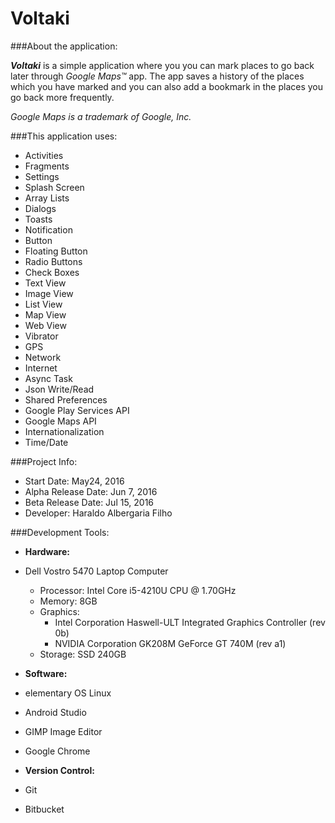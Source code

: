 # Voltaki

###About the application:

**_Voltaki_** is a simple application where you you can mark places to go back later through *Google Maps™* app. 
The app saves a history of the places which you have marked and you can also add a bookmark in the places you 
go back more frequently.

*Google Maps is a trademark of Google, Inc.*

###This application uses:

- Activities
- Fragments
- Settings
- Splash Screen
- Array Lists
- Dialogs
- Toasts
- Notification
- Button
- Floating Button
- Radio Buttons
- Check Boxes
- Text View
- Image View
- List View
- Map View
- Web View
- Vibrator
- GPS
- Network
- Internet
- Async Task
- Json Write/Read
- Shared Preferences
- Google Play Services API
- Google Maps API
- Internationalization
- Time/Date

###Project Info:

- Start Date: May24, 2016
- Alpha Release Date: Jun 7, 2016
- Beta Release Date: Jul 15, 2016
- Developer: Haraldo Albergaria Filho

###Development Tools:

- **Hardware:**

 - Dell Vostro 5470 Laptop Computer
    - Processor: Intel Core i5-4210U CPU @ 1.70GHz
    - Memory: 8GB
    - Graphics:
      - Intel Corporation Haswell-ULT Integrated Graphics Controller (rev 0b)
      - NVIDIA Corporation GK208M GeForce GT 740M (rev a1)
    - Storage: SSD 240GB
 
- **Software:**

 - elementary OS Linux
 - Android Studio
 - GIMP Image Editor
 - Google Chrome
 
- **Version Control:**

 - Git
 - Bitbucket
